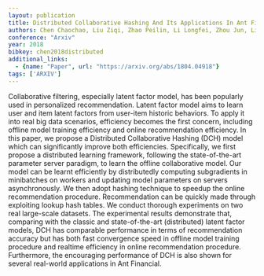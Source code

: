 ```yaml
---
layout: publication
title: Distributed Collaborative Hashing And Its Applications In Ant Financial
authors: Chen Chaochao, Liu Ziqi, Zhao Peilin, Li Longfei, Zhou Jun, Li Xiaolong
conference: "Arxiv"
year: 2018
bibkey: chen2018distributed
additional_links:
  - {name: "Paper", url: "https://arxiv.org/abs/1804.04918"}
tags: ['ARXIV']
---
```

Collaborative filtering, especially latent factor model, has been popularly used in personalized recommendation. Latent factor model aims to learn user and item latent factors from user-item historic behaviors. To apply it into real big data scenarios, efficiency becomes the first concern, including offline model training efficiency and online recommendation efficiency. In this paper, we propose a Distributed Collaborative Hashing (DCH) model which can significantly improve both efficiencies. Specifically, we first propose a distributed learning framework, following the state-of-the-art parameter server paradigm, to learn the offline collaborative model. Our model can be learnt efficiently by distributedly computing subgradients in minibatches on workers and updating model parameters on servers asynchronously. We then adopt hashing technique to speedup the online recommendation procedure. Recommendation can be quickly made through exploiting lookup hash tables. We conduct thorough experiments on two real large-scale datasets. The experimental results demonstrate that, comparing with the classic and state-of-the-art (distributed) latent factor models, DCH has comparable performance in terms of recommendation accuracy but has both fast convergence speed in offline model training procedure and realtime efficiency in online recommendation procedure. Furthermore, the encouraging performance of DCH is also shown for several real-world applications in Ant Financial.
